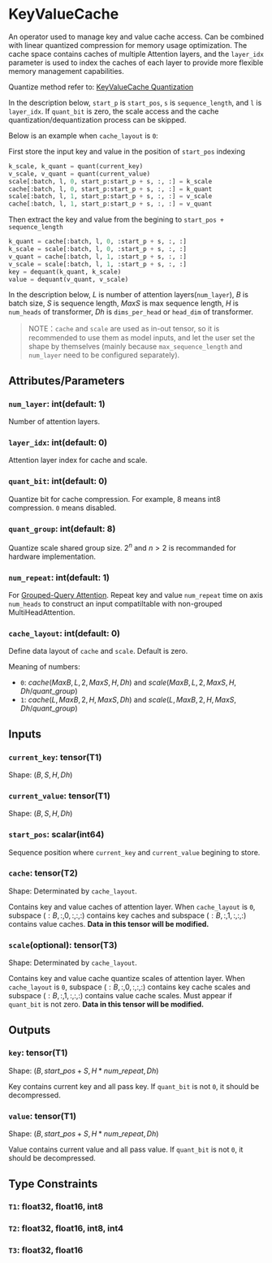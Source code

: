 # KeyValueCache

An operator used to manage key and value cache access. Can be combined with linear quantized compression for memory usage optimization. The cache space contains caches of multiple Attention layers, and the `layer_idx` parameter is used to index the caches of each layer to provide more flexible memory management capabilities.

Quantize method refer to: [KeyValueCache Quantization](/docs/appendix/KeyValueCacheQuantization.md)

In the description below, `start_p` is `start_pos`, `s` is `sequence_length`, and `l` is `layer_idx`. If `quant_bit` is zero, the scale access and the cache quantization/dequantization process can be skipped.

Below is an example when `cache_layout` is `0`:

First store the input key and value in the position of `start_pos` indexing
```python
k_scale, k_quant = quant(current_key)
v_scale, v_quant = quant(current_value)
scale[:batch, l, 0, start_p:start_p + s, :, :] = k_scale
cache[:batch, l, 0, start_p:start_p + s, :, :] = k_quant
scale[:batch, l, 1, start_p:start_p + s, :, :] = v_scale
cache[:batch, l, 1, start_p:start_p + s, :, :] = v_quant
```

Then extract the key and value from the begining to `start_pos + sequence_length`
```python
k_quant = cache[:batch, l, 0, :start_p + s, :, :]
k_scale = scale[:batch, l, 0, :start_p + s, :, :]
v_quant = cache[:batch, l, 1, :start_p + s, :, :]
v_scale = scale[:batch, l, 1, :start_p + s, :, :]
key = dequant(k_quant, k_scale)
value = dequant(v_quant, v_scale)
```

In the description below, $L$ is number of attention layers(`num_layer`), $B$ is batch size, $S$ is sequence length, $MaxS$ is max sequence length, $H$ is `num_heads` of transformer, $Dh$ is `dims_per_head` or `head_dim` of transformer.

> NOTE：`cache` and `scale` are used as in-out tensor, so it is recommended to use them as model inputs, and let the user set the shape by themselves (mainly because `max_sequence_length` and `num_layer` need to be configured separately).

## Attributes/Parameters

### `num_layer`: int(default: 1)

Number of attention layers.

### `layer_idx`: int(default: 0)

Attention layer index for cache and scale.

### `quant_bit`: int(default: 0)

Quantize bit for cache compression. For example, 8 means int8 compression. `0` means disabled.

### `quant_group`: int(default: 8)

Quantize scale shared group size. $2^n$ and $n > 2$ is recommanded for hardware implementation.

### `num_repeat`: int(default: 1)

For [Grouped-Query Attention](https://arxiv.org/pdf/2305.13245.pdf). Repeat key and value `num_repeat` time on axis `num_heads` to construct an input compatiltable with non-grouped MultiHeadAttention.

### `cache_layout`: int(default: 0)

Define data layout of `cache` and `scale`. Default is zero.

Meaning of numbers:
- `0`: $cache(MaxB,L,2,MaxS,H,Dh)$ and $scale(MaxB,L,2,MaxS,H,Dh/quant\_group)$
- `1`: $cache(L,MaxB,2,H,MaxS,Dh)$ and $scale(L,MaxB,2,H,MaxS,Dh/quant\_group)$

## Inputs

### `current_key`: tensor(T1)

Shape: $(B,S,H,Dh)$

### `current_value`: tensor(T1)

Shape: $(B,S,H,Dh)$

### `start_pos`: scalar(int64)

Sequence position where `current_key` and `current_value` begining to store.

### `cache`: tensor(T2)

Shape: Determinated by `cache_layout`.

Contains key and value caches of attention layer. When `cache_layout` is `0`, subspace $(:B,:,0,:,:,:)$ contains key caches and subspace $(:B,:,1,:,:,:)$ contains value caches. **Data in this tensor will be modified.**

### `scale`(optional): tensor(T3)

Shape: Determinated by `cache_layout`.

Contains key and value cache quantize scales of attention layer. When `cache_layout` is `0`, subspace $(:B,:,0,:,:,:)$ contains key cache scales and subspace $(:B,:,1,:,:,:)$ contains value cache scales. Must appear if `quant_bit` is not zero. **Data in this tensor will be modified.**

## Outputs

### `key`: tensor(T1)

Shape: $(B,start\_pos+S,H*num\_repeat,Dh)$

Key contains current key and all pass key. If `quant_bit` is not `0`, it should be decompressed.

### `value`: tensor(T1)

Shape: $(B,start\_pos+S,H*num\_repeat,Dh)$

Value contains current value and all pass value. If `quant_bit` is not `0`, it should be decompressed.

## Type Constraints

### `T1`: float32, float16, int8

### `T2`: float32, float16, int8, int4

### `T3`: float32, float16
